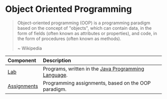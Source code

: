 # Object Oriented Programming

> Object-oriented programming (OOP) is a programming paradigm based on the concept of "objects", which can contain data, in the form of fields (often known as attributes or properties), and code, in the form of procedures (often known as methods).
>
> ~ Wikipedia

| Component           | Description                                                                                                        |
| :------------------ | :----------------------------------------------------------------------------------------------------------------- |
| [Lab](lab/)         | Programs, written in the [Java Programming Language](<https://en.wikipedia.org/wiki/Java_(programming_language)>). |
| [Assignments](ass/) | Programming assignments, based on the OOP paradigm.                                                                |
